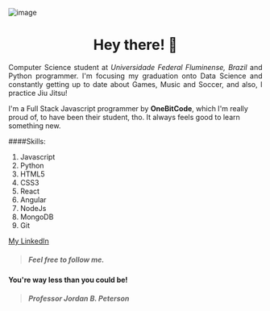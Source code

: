 

<!-- <img float="right" src="https://user-images.githubusercontent.com/43455579/109089211-a1dfeb80-76ef-11eb-9a20-03dbfe6aec08.png"> -->

![image](https://user-images.githubusercontent.com/43455579/109085081-be782580-76e7-11eb-8956-fff463580450.jpeg)

<h1 align="center">Hey there! 🤘</h1>

<p align="justify">Computer Science student at <i>Universidade Federal Fluminense, Brazil</i> and Python programmer. I'm focusing my graduation onto Data Science and constantly getting up to date about Games, Music and Soccer, and also, I practice Jiu Jitsu!</p>
<p>I'm a Full Stack Javascript programmer by <strong>OneBitCode</strong>, which I'm really proud of, to have been their student, tho. It always feels good to learn something new.</p>

####Skills:

1. Javascript
2. Python
3. HTML5
4. CSS3
5. React
6. Angular
7. NodeJs
8. MongoDB
9. Git

[My LinkedIn](https://www.linkedin.com/in/felipe-henrique-peixoto-neto-459735202/)
> ##### Feel free to follow me. 

#### You're way less than you could be!
> ##### Professor Jordan B. Peterson
